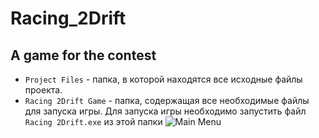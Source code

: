 # Racing_2Drift
## A game for the contest
* `Project Files` - папка, в которой находятся все исходные файлы проекта.
* `Racing 2Drift Game` - папка, содержащая все необходимые файлы для запуска игры. Для запуска игры необходимо запустить файл `Racing 2Drift.exe` из этой папки
![Main Menu](https://user-images.githubusercontent.com/58213582/170881631-d63c4a41-3c5c-4485-8c86-e9fcdd217813.png)
